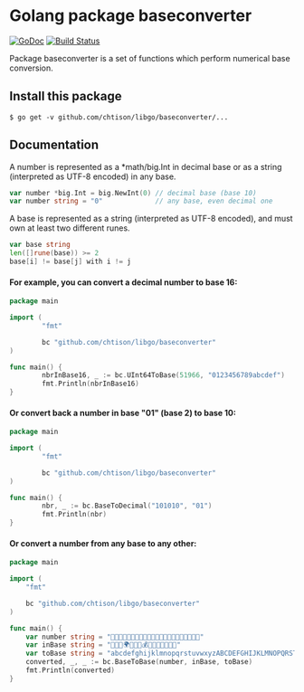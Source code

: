 # Golang package baseconverter

[![GoDoc](https://godoc.org/github.com/chtison/libgo/baseconverter?status.svg)](https://godoc.org/github.com/chtison/libgo/baseconverter)
[![Build Status](https://travis-ci.org/chtison/libgo.svg?branch=master)](https://travis-ci.org/chtison/libgo)

Package baseconverter is a set of functions which perform numerical base conversion.

## Install this package
```
$ go get -v github.com/chtison/libgo/baseconverter/...
```

## Documentation

A number is represented as a *math/big.Int in decimal base or as a string
(interpreted as UTF-8 encoded) in any base.
```go
var number *big.Int = big.NewInt(0) // decimal base (base 10)
var number string = "0"             // any base, even decimal one
```

A base is represented as a string (interpreted as UTF-8 encoded), and must own
at least two different runes.
```go
var base string
len([]rune(base)) >= 2
base[i] != base[j] with i != j
```

#### For example, you can convert a decimal number to base 16:
```go
package main

import (
        "fmt"

        bc "github.com/chtison/libgo/baseconverter"
)

func main() {
        nbrInBase16, _ := bc.UInt64ToBase(51966, "0123456789abcdef")
        fmt.Println(nbrInBase16)
}
```

#### Or convert back a number in base "01" (base 2) to base 10:
```go
package main

import (
        "fmt"

        bc "github.com/chtison/libgo/baseconverter"
)

func main() {
        nbr, _ := bc.BaseToDecimal("101010", "01")
        fmt.Println(nbr)
}
```

#### Or convert a number from any base to any other:
```go
package main

import (
	"fmt"

	bc "github.com/chtison/libgo/baseconverter"
)

func main() {
	var number string = "🌴🐭🌞🌝🍀💎💎🌝🐱🍀💜🍀🐵🐱🐭🌴🐼🌵🍀🐱💎🐼"
	var inBase string = "🌵🐱🚗🌍🌞🍀💎💰🐼🍋🐵🌴💜🐭🌝"
	var toBase string = "abcdefghijklmnopqrstuvwxyzABCDEFGHIJKLMNOPQRSTUVWXYZ !"
	converted, _, _ := bc.BaseToBase(number, inBase, toBase)
	fmt.Println(converted)
}
```
